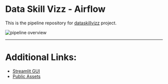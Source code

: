 # Data Skill Vizz - Airflow

This is the pipeline repository for [dataskillvizz](https://dataskillviz.streamlit.app/) project.

![pipeline overview](https://github.com/user-attachments/assets/62442c05-2f4d-4721-b9ee-8193a50046ae)

----------

# Additional Links:
- [Streamlit GUI](https://github.com/ahmadMuhammadGd/dataskillviz-streamlit)
- [Public Assets](https://github.com/ahmadMuhammadGd/dataskillviz-streamlit)
